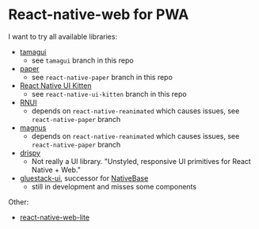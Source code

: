 # React-native-web for PWA

I want to try all available libraries:

- [tamagui](https://tamagui.dev/)
  - see `tamagui` branch in this repo
- [paper](https://reactnativepaper.com/)
  - see `react-native-paper` branch in this repo
- [React Native UI Kitten](https://akveo.github.io/react-native-ui-kitten/docs/guides/running-on-the-web#existing-expo-applications)
  - see `react-native-ui-kitten` branch in this repo
- [RNUI](https://wix.github.io/react-native-ui-lib/)
  - depends on `react-native-reanimated` which causes issues, see `react-native-paper` branch
- [magnus](https://magnus-ui.com/)
  - depends on `react-native-reanimated` which causes issues, see `react-native-paper` branch
- [drispy](https://github.com/nandorojo/dripsy)
  - Not really a UI library. "Unstyled, responsive UI primitives for React Native + Web."
- [gluestack-ui](https://ui.gluestack.io/), successor for [NativeBase](https://nativebase.io/)
  - still in development and misses some components

Other:

- [react-native-web-lite](https://github.com/tamagui/tamagui/tree/master/packages/react-native-web-lite)

